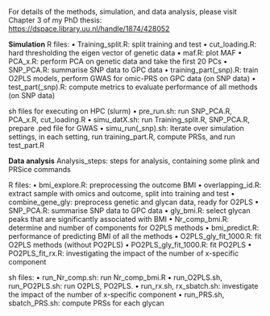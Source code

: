 For details of the methods, simulation, and data analysis, please visit Chapter 3 of my PhD thesis: https://dspace.library.uu.nl/handle/1874/428052

**Simulation**
R files:
•	Training_split.R: split training and test
•	cut_loading.R: hard thresholding the eigen vector of genetic data
•	maf.R: plot MAF
•	PCA_x.R: perform PCA on genetic data and take the first 20 PCs
•	SNP_PCA.R: summarise SNP data to GPC data
•	training_part(_snp).R: train O2PLS models, perform GWAS for omic-PRS on GPC data (on SNP data)
•	test_part(_snp).R: compute metrics to evaluate performance of all methods (on SNP data)

sh files for executing on HPC (slurm)
•	pre_run.sh: run SNP_PCA.R, PCA_x.R, cut_loading.R
•	simu_datX.sh: run Training_split.R, SNP_PCA.R, prepare .ped file for GWAS
•	simu_run(_snp).sh: Iterate over simulation settings, in each setting, run training_part.R, compute PRSs, and run test_part.R

**Data analysis**
Analysis_steps: steps for analysis, containing some plink and PRSice commands

R files:
•	bmi_explore.R: preprocessing the outcome BMI
•	overlapping_id.R: extract sample with omics and outcome, split into training and test
•	combine_gene_gly: preprocess genetic and glycan data, ready for O2PLS
•	SNP_PCA.R: summarise SNP data to GPC data
•	gly_bmi.R: select glycan peaks that are significantly associated with BMI
•	Nr_comp_bmi.R: determine and number of components for O2PLS methods
•	bmi_predict.R: performance of predicting BMI of all the methods
•	O2PLS_gly_fit_1000.R: fit O2PLS methods (without PO2PLS)
•	PO2PLS_gly_fit_1000.R: fit PO2PLS
•	PO2PLS_fit_rx.R: investigating the impact of the number of x-specific component

sh files:
•	run_Nr_comp.sh: run Nr_comp_bmi.R
•	run_O2PLS.sh, run_PO2PLS.sh: run O2PLS, PO2PLS.
•	run_rx.sh, rx_sbatch.sh: investigate the impact of the number of x-specific component
•	run_PRS.sh, sbatch_PRS.sh: compute PRSs for each glycan
